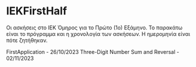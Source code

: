 # IEKFirstHalf
Οι ασκήσεις στο ΙΕΚ Όμηρος για το Πρώτο (1ο) Εξάμηνο.
Το παρακάτω είναι το πρόγραμμα και η χρονολογία των ασκήσεων. Η ημερομηνία είναι πότε ζητήθηκαν.

FirstApplication - 26/10/2023
Three-Digit Number Sum and Reversal - 02/11/2023
